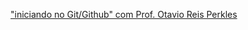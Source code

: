 ["iniciando no Git/Github" com Prof. Otavio Reis Perkles](https://web.dio.me/course/introducao-ao-git-e-ao-github/learning/75b9fe49-6ed4-4480-83a7-7e37fc356aa9?back=/track/santander-bootcamp-fullstack-developer&tab=undefined&moduleId=undefined)